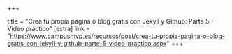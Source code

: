 +++

title = "Crea tu propia página o blog gratis con Jekyll y Github: Parte 5 - Vídeo práctico"
[extra]
link = "https://www.campusmvp.es/recursos/post/crea-tu-propia-pagina-o-blog-gratis-con-jekyll-y-github-parte-5-video-practico.aspx"
+++
